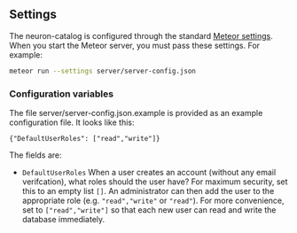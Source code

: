 ## Settings

The neuron-catalog is configured through the standard [Meteor
settings](http://docs.meteor.com/#/full/meteor_settings). When you
start the Meteor server, you must pass these settings. For example:

```bash
meteor run --settings server/server-config.json
```

### Configuration variables

The file server/server-config.json.example is provided as an example
configuration file. It looks like this:

```
{"DefaultUserRoles": ["read","write"]}
```

The fields are:

- `DefaultUserRoles` When a user creates an account (without any email
  verifcation), what roles should the user have? For maximum security,
  set this to an empty list `[]`. An administrator can then add the
  user to the appropriate role (e.g. `"read","write"` or
  `"read"`). For more convenience, set to `["read","write"]` so
  that each new user can read and write the database immediately.
